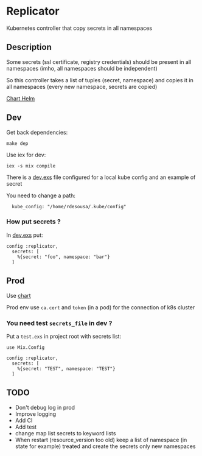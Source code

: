 # Replicator

Kubernetes controller that copy secrets in all namespaces

## Description

Some secrets (ssl certificate, registry credentials) should be present in all namespaces (imho, all namespaces should be independent)

So this controller takes a list of tuples (secret, namespace) and copies it in all namespaces (every new namespace, secrets are copied)

[Chart Helm](./chart)

## Dev

Get back dependencies:
```
make dep
```

Use iex for dev:
```
iex -s mix compile
```

There is a [dev.exs](./config/dev.exs) file configured for a local kube config and an example of secret

You need to change a path:
```
  kube_config: "/home/rdesousa/.kube/config"
```

### How put secrets ?

In [dev.exs](./config/dev) put:
```
config :replicator,
  secrets: [
    %{secret: "foo", namespace: "bar"}
  ]
```

## Prod

Use [chart](./chart/replicator)

Prod env use `ca.cert` and `token` (in a pod) for the connection of k8s cluster

### You need test `secrets_file` in dev ?

Put a `test.exs` in project root with secrets list:
```
use Mix.Config

config :replicator,
  secrets: [
    %{secret: "TEST", namespace: "TEST"}
  ]
```

## TODO

+ Don't debug log in prod
+ Improve logging
+ Add CI
+ Add test
+ change map list secrets to keyword lists
+ When restart (resource_version too old) keep a list of namespace (in state for example) treated and create the secrets only new namespaces
